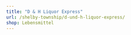 ```yaml
---
title: "D & H Liquor Express"
url: /shelby-township/d-und-h-liquor-express/
shop: Lebensmittel
---
```

